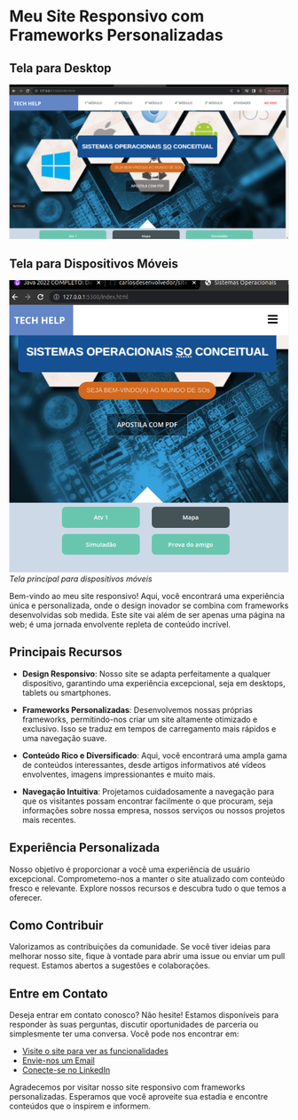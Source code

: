 # Meu Site Responsivo com Frameworks Personalizadas

## Tela para Desktop
![Tela Inicial - Desktop](https://github.com/carlosdesenvolvedor/siteSistemaOperacional/blob/main/fotosREADME/telaGrande.png)

## Tela para Dispositivos Móveis
![Tela Inicial - Mobile](https://github.com/carlosdesenvolvedor/siteSistemaOperacional/blob/main/fotosREADME/telaCelular.png)
*Tela principal para dispositivos móveis*

Bem-vindo ao meu site responsivo! Aqui, você encontrará uma experiência única e personalizada, onde o design inovador se combina com frameworks desenvolvidas sob medida. Este site vai além de ser apenas uma página na web; é uma jornada envolvente repleta de conteúdo incrível.

## Principais Recursos

- **Design Responsivo**: Nosso site se adapta perfeitamente a qualquer dispositivo, garantindo uma experiência excepcional, seja em desktops, tablets ou smartphones.

- **Frameworks Personalizadas**: Desenvolvemos nossas próprias frameworks, permitindo-nos criar um site altamente otimizado e exclusivo. Isso se traduz em tempos de carregamento mais rápidos e uma navegação suave.

- **Conteúdo Rico e Diversificado**: Aqui, você encontrará uma ampla gama de conteúdos interessantes, desde artigos informativos até vídeos envolventes, imagens impressionantes e muito mais.

- **Navegação Intuitiva**: Projetamos cuidadosamente a navegação para que os visitantes possam encontrar facilmente o que procuram, seja informações sobre nossa empresa, nossos serviços ou nossos projetos mais recentes.

## Experiência Personalizada

Nosso objetivo é proporcionar a você uma experiência de usuário excepcional. Comprometemo-nos a manter o site atualizado com conteúdo fresco e relevante. Explore nossos recursos e descubra tudo o que temos a oferecer.

## Como Contribuir

Valorizamos as contribuições da comunidade. Se você tiver ideias para melhorar nosso site, fique à vontade para abrir uma issue ou enviar um pull request. Estamos abertos a sugestões e colaborações.

## Entre em Contato

Deseja entrar em contato conosco? Não hesite! Estamos disponíveis para responder às suas perguntas, discutir oportunidades de parceria ou simplesmente ter uma conversa. Você pode nos encontrar em:

- [Visite o site para ver as funcionalidades](https://silly-brigadeiros-a18f43.netlify.app/)
- [Envie-nos um Email](carlosjs_cia@hotmail.com)
- [Conecte-se no LinkedIn](https://www.linkedin.com/in/exemplo)

Agradecemos por visitar nosso site responsivo com frameworks personalizadas. Esperamos que você aproveite sua estadia e encontre conteúdos que o inspirem e informem.
